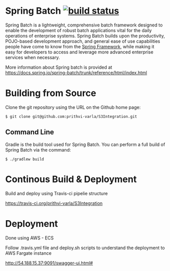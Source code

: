 # Spring Batch [![build status](https://travis-ci.org/prithvi-varla/S3Integration.svg?branch=develop)](https://travis-ci.org/prithvi-varla/S3Integration)

Spring Batch is a lightweight, comprehensive batch framework designed to enable the development of robust batch applications vital for the daily operations of enterprise systems.  Spring Batch builds upon the productivity, POJO-based development approach, and general ease of use capabilities people have come to know from the [Spring Framework](https://github.com/SpringSource/spring-framework), while making it easy for developers to access and leverage more advanced enterprise services when necessary.

More information about Spring batch is provided at https://docs.spring.io/spring-batch/trunk/reference/html/index.html

# Building from Source

Clone the git repository using the URL on the Github home page:

    $ git clone git@github.com:prithvi-varla/S3Integration.git

## Command Line
Gradle is the build tool used for Spring Batch.  You can perform a full build of Spring Batch via the command:

    $ ./gradlew build

 # Continous Build & Deployment

 Build and deploy using Travis-ci pipelie structure

https://travis-ci.org/prithvi-varla/S3Integration


 # Deployment

Done using AWS - ECS

Follow .travis.yml file and deploy.sh scripts to understand the deployment to AWS Fargate instance

http://54.188.15.37:9091/swagger-ui.html#


